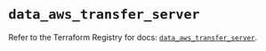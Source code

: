 # `data_aws_transfer_server`

Refer to the Terraform Registry for docs: [`data_aws_transfer_server`](https://registry.terraform.io/providers/hashicorp/aws/6.5.0/docs/data-sources/transfer_server).
